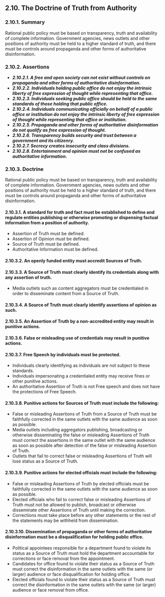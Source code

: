 ## 2.10. The Doctrine of Truth from Authority

### 2.10.1. Summary
Rational public policy must be based on transparency, truth and availability of complete information. Government agencies, news outlets and other positions of authority must be held to a higher standard of truth, and there must be controls around propaganda and other forms of authoritative disinformation.

### 2.10.2. Assertions
-  *__2.10.2.1. A free and open society can not exist without controls on propaganda and other forms of authoritative disinformation.__*
-  *__2.10.2.2. Individuals holding public office do not enjoy the intrinsic liberty of free expression of thought while representing that office.__*
-  *__2.10.2.3. Individuals seeking public office should be held to the same standards of those holding that public office.__*
-  *__2.10.2.4. Individuals communicating officially on behalf of a public office or institution do not enjoy the intrinsic liberty of free expression of thought while representing that office or institution.__*
-  *__2.10.2.5. Propaganda and other forms of authoritative disinformation do not qualify as free expression of thought.__*
-  *__2.10.2.6. Transparency builds security and trust between a government and its citizenry.__*
-  *__2.10.2.7. Secrecy creates insecurity and class divisions.__*
-  *__2.10.2.8. Entertainment and opinion must not be confused as authoritative information.__*

### 2.10.3. Doctrine
Rational public policy must be based on transparency, truth and availability of complete information. Government agencies, news outlets and other positions of authority must be held to a higher standard of truth, and there must be controls around propaganda and other forms of authoritative disinformation.

#### 2.10.3.1. A standard for truth and fact must be established to define and regulate entities publishing or otherwise promoting or dispensing factual information from a position of authority.
-  Assertion of Truth must be defined.
-  Assertion of Opinion must be defined.
-  Source of Truth must be defined.
-  Authoritative Information must be defined.

#### 2.10.3.2. An openly funded entity must accredit Sources of Truth.
#### 2.10.3.3. A Source of Truth must clearly identify its credentials along with any assertion of truth.
-  Media outlets such as content aggregators must be credentialed in order to disseminate content from a Source of Truth.

#### 2.10.3.4. A Source of Truth must clearly identify assertions of opinion as such.
#### 2.10.3.5. An Assertion of Truth by a non-accredited entity may result in punitive actions.
#### 2.10.3.6. False or misleading use of credentials may result in punitive actions.
#### 2.10.3.7. Free Speech by individuals must be protected.
-  Individuals clearly identifying as individuals are not subject to these standards.
-  Individuals impersonating a credentialed entity may receive fines or other punitive actions.
-  An authoritative Assertion of Truth is not Free speech and does not have the protections of Free Speech.

#### 2.10.3.8. Punitive actions for Sources of Truth must include the following:
-  False or misleading Assertions of Truth from a Source of Truth must be faithfully corrected in the same outlets with the same audience as soon as possible.
-  Media outlets including aggregators publishing, broadcasting or otherwise disseminating the false or misleading Assertions of Truth must correct the assertions in the same outlet with the same audience as soon as possible after detection of the false or misleading Assertion of Truth.
-  Outlets that fail to correct false or misleading Assertions of Truth will lose status as a Source of Truth.

#### 2.10.3.9. Punitive actions for elected officials must include the following:
-  False or misleading Assertions of Truth by elected officials must be faithfully corrected in the same outlets with the same audience as soon as possible.
-  Elected officials who fail to correct false or misleading Assertions of Truth must not be allowed to publish, broadcast or otherwise disseminate other Assertions of Truth until making the correction.
-  Corrections must take place before any other statements or the rest of the statements may be withheld from dissemination.

#### 2.10.3.10. Dissemination of propaganda or other forms of authoritative disinformation must be a disqualification for holding public office.
-  Political appointees responsible for a department found to violate its status as a Source of Truth must hold the department accountable for corrections or face removal from the appointment.
-  Candidates for office found to violate their status as a Source of Truth must correct the disinformation in the same outlets with the same (or larger) audience or face disqualification for holding office.
-  Elected officials found to violate their status as a Source of Truth must correct the disinformation in the same outlets with the same (or larger) audience or face removal from office.
